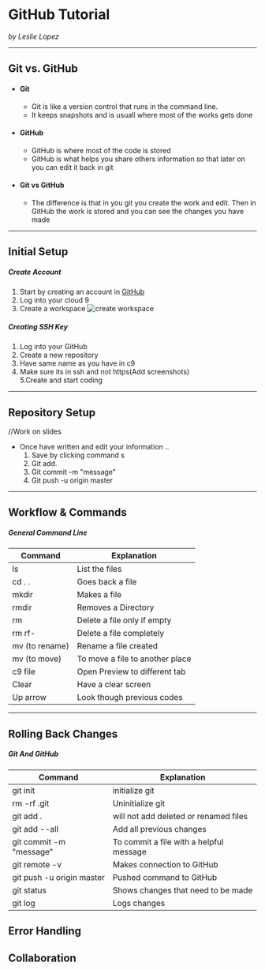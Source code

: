 # GitHub Tutorial

_by Leslie Lopez_

---
## Git vs. GitHub  
* #### Git 
  * Git is like a version control that runs in the command line.
  * It keeps snapshots and is usuall where most of the works gets done 
* #### GitHub 
  * GitHub is where most of the code is stored 
  * GitHub is what helps you share others information so that later on you can edit it back in git
* #### Git vs GitHub
   * The difference is that in you git you create the work and edit. Then in GitHub the work is stored and you can see the changes you have made 


---
## Initial Setup
##### Create Account
1. Start by creating an account in [GitHub](www.github.com)
2. Log into your cloud 9
3. Create a workspace ![create workspace](file:///Users/student/Desktop/Screen%20Shot%202018-10-22%20at%209.27.45%20AM.png)  

##### Creating SSH Key
1. Log into your GitHub  
2. Create a new repository
3. Have same name as you have in c9
4. Make sure its in ssh and not https(Add screenshots)  
5.Create and start coding


---
## Repository Setup
//Work on slides
* Once have written and edit your information ..   
  1. Save by clicking command s
  2. Git add.
  3. Git commit -m "message"
  4. Git push -u origin master


---
## Workflow & Commands
##### General Command Line
| Command | Explanation|
|-----|-----|
| ls | List the files |
| cd . .|Goes back a file |
| mkdir |Makes a file|
| rmdir |Removes a Directory|
| rm | Delete a file only if empty|
|rm rf- |Delete a file completely|
|mv (to rename)|Rename a file created 
|mv (to move)| To move a file to another place |
|c9 file|Open Preview to different tab|
|Clear| Have a clear screen|
|Up arrow|Look though previous codes|

---
## Rolling Back Changes
##### Git And GitHub
| Command | Explanation|
|-----|-----|
|git init|initialize git
|rm -rf .git|Uninitialize git
|git add .|will not add deleted or renamed files
|git add --all| Add all previous changes
|git commit -m "message"|To commit a file with a helpful message 
|git remote -v|Makes connection to GitHub|
|git push -u origin master|Pushed command to GitHub|
|git status|Shows changes that need to be made|
|git log| Logs changes


## Error Handling


## Collaboration